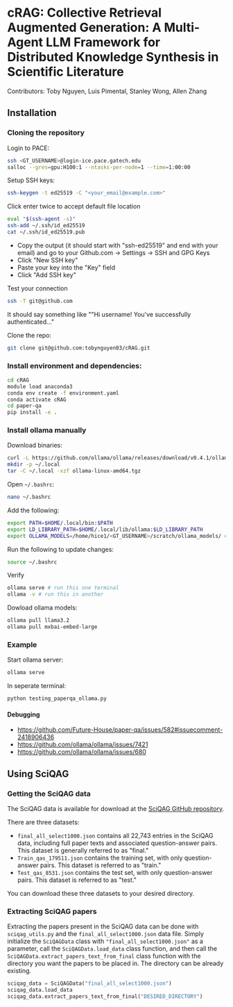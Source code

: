 # cRAG: Collective Retrieval Augmented Generation: A Multi-Agent LLM Framework for Distributed Knowledge Synthesis in Scientific Literature
Contributors: Toby Nguyen, Luis Pimental, Stanley Wong, Allen Zhang


## Installation

### Cloning the repository
Login to PACE:
```bash
ssh <GT_USERNAME>@login-ice.pace.gatech.edu
salloc --gres=gpu:H100:1 --ntasks-per-node=1 --time=1:00:00
```

Setup SSH keys:
```bash
ssh-keygen -t ed25519 -C "<your_email@example.com>"
```
Click enter twice to accept default file location
```bash
eval "$(ssh-agent -s)"
ssh-add ~/.ssh/id_ed25519
cat ~/.ssh/id_ed25519.pub
```
- Copy the output (it should start with "ssh-ed25519" and end with your email) and go to your Github.com -> Settings -> SSH and GPG Keys
- Click "New SSH key"
- Paste your key into the "Key" field
- Click "Add SSH key"

Test your connection
```bash
ssh -T git@github.com
```
It should say something like ""Hi username! You've successfully authenticated..."

Clone the repo:
```bash
git clone git@github.com:tobynguyen03/cRAG.git
```

### Install environment and dependencies:
```bash
cd cRAG
module load anaconda3
conda env create -f environment.yaml
conda activate cRAG
cd paper-qa
pip install -e .
```


### Install ollama manually
Download binaries:
```bash
curl -L https://github.com/ollama/ollama/releases/download/v0.4.1/ollama-linux-amd64.tgz -o ollama-linux-amd64.tgz
mkdir -p ~/.local
tar -C ~/.local -xzf ollama-linux-amd64.tgz
```

Open `~/.bashrc`:

```bash
nano ~/.bashrc
```

Add the following:

```bash 
export PATH=$HOME/.local/bin:$PATH
export LD_LIBRARY_PATH=$HOME/.local/lib/ollama:$LD_LIBRARY_PATH
export OLLAMA_MODELS=/home/hice1/<GT_USERNAME>/scratch/ollama_models/ # path to your scratch directory where models will be stored
```

Run the following to update changes:

```bash
source ~/.bashrc
```

Verify
```bash 
ollama serve # run this one terminal
ollama -v # run this in another
```

Dowload ollama models:
```bash
ollama pull llama3.2
ollama pull mxbai-embed-large
```

### Example

Start ollama server:
```bash 
ollama serve
```
In seperate terminal:
```bash 
python testing_paperqa_ollama.py
```



#### Debugging

- https://github.com/Future-House/paper-qa/issues/582#issuecomment-2418906436
- https://github.com/ollama/ollama/issues/7421
- https://github.com/ollama/ollama/issues/680


## Using SciQAG

### Getting the SciQAG data
The SciQAG data is available for download at the [SciQAG GitHub repository](https://github.com/MasterAI-EAM/SciQAG/tree/master/data).

There are three datasets: 
- `final_all_select1000.json` contains all 22,743 entries in the SciQAG data, including full paper texts and associated question-answer pairs. This dataset is generally referred to as "final."
- `Train_qas_179511.json` contains the training set, with only question-answer pairs. This dataset is referred to as "train."
- `Test_qas_8531.json` contains the test set, with only question-answer pairs. This dataset is referred to as "test."

You can download these three datasets to your desired directory.

### Extracting SciQAG papers
Extracting the papers present in the SciQAG data can be done with `sciqag_utils.py` and the `final_all_select1000.json` data file. Simply initialize the `SciQAGData` class with `"final_all_select1000.json"` as a parameter, call the `SciQAGData.load_data` class function, and then call the `SciQAGData.extract_papers_text_from_final` class function with the directory you want the papers to be placed in. The directory can be already existing.
```python
sciqag_data = SciQAGData("final_all_select1000.json")
sciqag_data.load_data
sciqag_data.extract_papers_text_from_final("DESIRED_DIRECTORY")
```